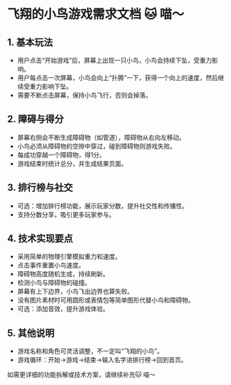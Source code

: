 # 飞翔的小鸟游戏需求文档 🐱 喵～

## 1. 基本玩法
- 用户点击“开始游戏”后，屏幕上出现一只小鸟，小鸟会持续下坠，受重力影响。
- 用户每点击一次屏幕，小鸟会向上“扑腾”一下，获得一个向上的速度，然后继续受重力影响下坠。
- 需要不断点击屏幕，保持小鸟飞行，否则会掉落。

## 2. 障碍与得分
- 屏幕右侧会不断生成障碍物（如管道），障碍物从右向左移动。
- 小鸟必须从障碍物的空隙中穿过，碰到障碍物则游戏失败。
- 每成功穿越一个障碍物，得1分。
- 游戏结束时统计总分，并生成结果页面。

## 3. 排行榜与社交
- 可选：增加排行榜功能，展示玩家分数，提升社交性和传播性。
- 支持分数分享，吸引更多玩家参与。

## 4. 技术实现要点
- 采用简单的物理引擎模拟重力和速度。
- 点击事件重置小鸟速度。
- 障碍物高度随机生成，持续刷新。
- 检测小鸟与障碍物的碰撞。
- 屏幕有上下边界，小鸟飞出边界也算失败。
- 没有图片素材时可用圆形或表情包等简单图形代替小鸟和障碍物。
- 可选：添加音效，提升游戏体验。

## 5. 其他说明
- 游戏名称和角色可灵活调整，不一定叫“飞翔的小鸟”。
- 游戏循环：开始→游戏→结束→输入名字进排行榜→回到首页。

如需更详细的功能拆解或技术方案，请继续补充🐱 喵～
